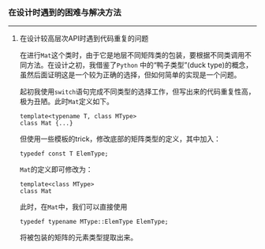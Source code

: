 ### 在设计时遇到的困难与解决方法
----
1. 在设计较高层次API时遇到代码重复的问题

    在进行`Mat`这个类时，由于它是地层不同矩阵类的包装，要根据不同类调用不同方法。在设计之初，我借鉴了`Python` 中的“鸭子类型”(duck type)的概念，虽然后面证明这是一个较为正确的选择，但如何简单的实现是一个问题。

    起初我使用`switch`语句完成不同类型的选择工作，但写出来的代码重复性高，极为丑陋。此时`Mat`定义如下。

    ```
    template<typename T, class MType>
    class Mat {...}
    ```
    但使用一些模板的trick，修改底部的矩阵类型的定义，其中加入：
    ```
    typedef const T ElemType;
    ```
    `Mat`的定义即可修改为：
    ```
    template<class MType>
    class Mat
    ```
    此时，在`Mat`中，我们可以直接使用
    ```
    typedef typename MType::ElemType ElemType;
    ```
    将被包装的矩阵的元素类型提取出来。